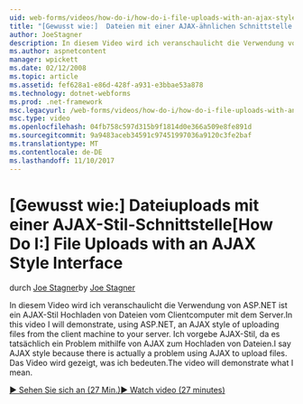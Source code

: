 ```yaml
---
uid: web-forms/videos/how-do-i/how-do-i-file-uploads-with-an-ajax-style-interface
title: "[Gewusst wie:]  Dateien mit einer AJAX-ähnlichen Schnittstelle | Microsoft Docs"
author: JoeStagner
description: In diesem Video wird ich veranschaulicht die Verwendung von ASP.NET ist ein AJAX-Stil Hochladen von Dateien vom Clientcomputer mit dem Server. Ich vorgebe AJAX-Stil, da es ist ein...
ms.author: aspnetcontent
manager: wpickett
ms.date: 02/12/2008
ms.topic: article
ms.assetid: fef628a1-e86d-428f-a931-e3bbae53a878
ms.technology: dotnet-webforms
ms.prod: .net-framework
msc.legacyurl: /web-forms/videos/how-do-i/how-do-i-file-uploads-with-an-ajax-style-interface
msc.type: video
ms.openlocfilehash: 04fb758c597d315b9f1814d0e366a509e8fe891d
ms.sourcegitcommit: 9a9483aceb34591c97451997036a9120c3fe2baf
ms.translationtype: MT
ms.contentlocale: de-DE
ms.lasthandoff: 11/10/2017
---
```

<a name="how-do-i--file-uploads-with-an-ajax-style-interface"></a><span data-ttu-id="7043b-104">[Gewusst wie:]  Dateiuploads mit einer AJAX-Stil-Schnittstelle</span><span class="sxs-lookup"><span data-stu-id="7043b-104">[How Do I:]  File Uploads with an AJAX Style Interface</span></span>
====================
<span data-ttu-id="7043b-105">durch [Joe Stagner](https://github.com/JoeStagner)</span><span class="sxs-lookup"><span data-stu-id="7043b-105">by [Joe Stagner](https://github.com/JoeStagner)</span></span>

<span data-ttu-id="7043b-106">In diesem Video wird ich veranschaulicht die Verwendung von ASP.NET ist ein AJAX-Stil Hochladen von Dateien vom Clientcomputer mit dem Server.</span><span class="sxs-lookup"><span data-stu-id="7043b-106">In this video I will demonstrate, using ASP.NET, an AJAX style of uploading files from the client machine to your server.</span></span> <span data-ttu-id="7043b-107">Ich vorgebe AJAX-Stil, da es tatsächlich ein Problem mithilfe von AJAX zum Hochladen von Dateien.</span><span class="sxs-lookup"><span data-stu-id="7043b-107">I say AJAX style because there is actually a problem using AJAX to upload files.</span></span> <span data-ttu-id="7043b-108">Das Video wird gezeigt, was ich bedeuten.</span><span class="sxs-lookup"><span data-stu-id="7043b-108">The video will demonstrate what I mean.</span></span>

[<span data-ttu-id="7043b-109">&#9654; Sehen Sie sich an (27 Min.)</span><span class="sxs-lookup"><span data-stu-id="7043b-109">&#9654; Watch video (27 minutes)</span></span>](https://channel9.msdn.com/Blogs/ASP-NET-Site-Videos/how-do-i-file-uploads-with-an-ajax-style-interface)
